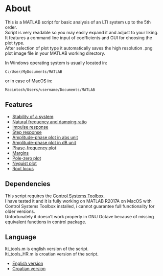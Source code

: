 # About
This is a MATLAB script for basic analysis of an LTI system up to the 5th order.  
Script is very readable so you may easily expand it and adjust to your liking.  
It features a command line input of coefficients and GUI for choosing the plot type.  
After selection of plot type it automatically saves the high resolution .png plot image file in your MATLAB working directory.  
  
In Windows operating system is usually located in:  
```
C:/User/MyDocuments/MATLAB
```
or in case of MacOS in:  
```
Macintosh/Users/username/Documents/MATLAB
```

## Features
* [Stability of a system](https://www.mathworks.com/help/control/ref/isstable.html)
* [Natural frequency and damping ratio](https://www.mathworks.com/help/control/ref/damp.html)
* [Impulse response](https://www.mathworks.com/help/control/ref/impulse.html)
* [Step response](https://www.mathworks.com/help/control/ref/step.html)
* [Amplitude-phase plot in abs unit](https://www.mathworks.com/help/control/ref/bode.html)
* [Amplitude-phase plot in dB unit](https://www.mathworks.com/help/control/ref/bode.html)
* [Phase-frequency plot](https://www.mathworks.com/help/control/ref/bode.html)
* [Margins](https://www.mathworks.com/help/control/ref/margin.html)
* [Pole-zero plot](https://www.mathworks.com/help/control/ref/pzmap.html)
* [Nyquist plot](https://www.mathworks.com/help/control/ref/nyquist.html)
* [Root locus](https://www.mathworks.com/help/control/ref/rlocus.html)

## Dependencies
This script requires the [Control Systems Toolbox](https://www.mathworks.com/help/control/index.html).  
I have tested it and it is fully working on MATLAB R2017A on MacOS with Control Systems Toolbox installed, i cannot guarantee full functionality for older versions.  
Unfortunately it doesn't work properly in GNU Octave because of missing equivalent functions in control package.

## Language
lti_tools.m is english version of the script.  
lti_tools_HR.m is croatian version of the script.  

* [English version](https://github.com/dnemec/LTI-Tools/blob/master/lti_tools.m)
* [Croatian version](https://github.com/dnemec/LTI-Tools/blob/master/lti_tools_HR.m)
